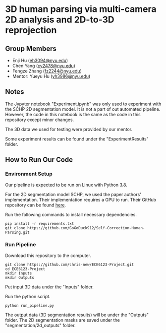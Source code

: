 # 3D human parsing via multi-camera 2D analysis and 2D-to-3D reprojection

## Group Members
- Enji Hu (eh3094@nyu.edu)
- Chen Yang (cy2478@nyu.edu)
- Fengze Zhang (fz2244@nyu.edu)
- Mentor: Yueyu Hu (yh3986@nyu.edu)

## Notes
The Jypyter notebook "Experiment.ipynb" was only used to experiment with the SCHP 2D segmentation model. It is not a part of out automated pipeline. However, the code in this notebook is the same as the code in this repository except minor changes.

The 3D data we used for testing were provided by our mentor.

Some experiment results can be found under the "ExperimentResults" folder.

## How to Run Our Code
### Environment Setup
Our pipeline is expected to be run on Linux with Python 3.8.

For the 2D segmentation model SCHP, we used the paper authors' implementation. Their implementation requires a GPU to run. Their GitHub repository can be found [here](https://github.com/GoGoDuck912/Self-Correction-Human-Parsing).

Run the following commands to install necessary dependencies.
```
pip install -r requirements.txt
git clone https://github.com/GoGoDuck912/Self-Correction-Human-Parsing.git
```

### Run Pipeline
Download this repository to the computer.
```
git clone https://github.com/chris-new/ECE6123-Project.git
cd ECE6123-Project
mkdir Inputs
mkdir Outputs
```

Put input 3D data under the "Inputs" folder.

Run the python script.
```
python run_pipeline.py
```

The output data (3D segmentation results) will be under the "Outputs" folder. The 2D segmentation masks are saved under the "segmentation/2d_outputs" folder.